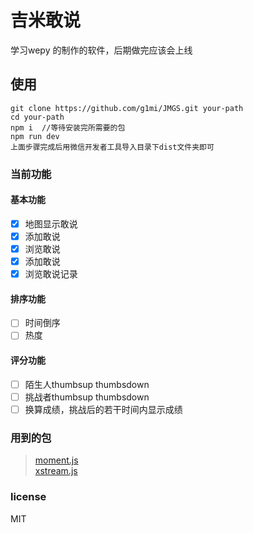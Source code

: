 # 吉米敢说

学习wepy 的制作的软件，后期做完应该会上线

## 使用

```language: javascript
git clone https://github.com/g1mi/JMGS.git your-path
cd your-path
npm i  //等待安装完所需要的包
npm run dev
上面步骤完成后用微信开发者工具导入目录下dist文件夹即可
```

### 当前功能

#### 基本功能

- [x] 地图显示敢说
- [x] 添加敢说
- [x] 浏览敢说
- [x] 添加敢说
- [x] 浏览敢说记录

#### 排序功能

- [ ] 时间倒序
- [ ] 热度

#### 评分功能

- [ ] 陌生人thumbsup thumbsdown
- [ ] 挑战者thumbsup thumbsdown
- [ ] 换算成绩，挑战后的若干时间内显示成绩

### 用到的包

> [moment.js](https://github.com/moment/moment)   
> [xstream.js](https://github.com/staltz/xstream)

### license

MIT
